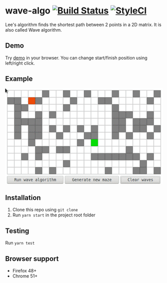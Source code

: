# wave-algo [![Build Status](https://travis-ci.org/kubk/wave-algo.svg?branch=master)](https://travis-ci.org/kubk/wave-algo) [![StyleCI](https://styleci.io/repos/103864085/shield?branch=master)](https://styleci.io/repos/103864085) 
Lee's algorithm finds the shortest path between 2 points in a 2D matrix. It is also called Wave algorithm.

## Demo
Try [demo](https://kubk.github.io/wave-algo/build) in your browser. You can change start/finish position using left/right click.

## Example
![example](out.gif)

## Installation
1. Clone this repo using `git clone`
2. Run `yarn start` in the project root folder

## Testing
Run `yarn test`

## Browser support
- Firefox 48+
- Chrome 51+
